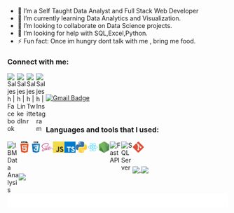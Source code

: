 - 🔭 I’m a Self Taught Data Analyst and Full Stack Web Developer
- 🌱 I’m currently learning Data Analytics and Visualization.
- 👯 I’m looking to collaborate on Data Science projects.
- 🤔 I’m looking for help with SQL,Excel,Python.
- ⚡ Fun fact: Once im hungry dont talk with me , bring me food.



### Connect with me:

[<img align="left" alt="Saljesh | Facebook" width="22px" src="https://static-00.iconduck.com/assets.00/facebook-icon-512x512-seb542ju.png" />][facebook]
[<img align="left" alt="Saljesh | LinkedIn" width="22px" src="https://pbs.twimg.com/profile_images/1508518003184349187/1KQYoqPY_400x400.png" />][linkedin]
[<img align="left" alt="Saljesh | Twitter" width="22px" src="https://play-lh.googleusercontent.com/wIf3HtczQDjHzHuu7vezhqNs0zXAG85F7VmP7nhsTxO3OHegrVXlqIh_DWBYi86FTIGk" />][twitter]
[<img align="left" alt="Saljesh | Instagram" width="22px" src="https://img.freepik.com/free-vector/instagram-icon_1057-2227.jpg?w=2000" />][instagram]
<br /><br />

[![Gmail Badge](https://img.shields.io/badge/-saljesh2020@gmail.com-139AF2?style=flat-square&logo=Gmail&logoColor=white&link=mailto:saljesh2020@gmail.com)](mailto:saljesh2020@gmail.com)

<br />

### Languages and tools that I used:

<img align="left" alt="IBM Data Analysis" width="26px" src="https://images.credly.com/images/2e9770bd-020f-4435-99c2-89b2403467a4/Professional_Certificate_-_Data_Analyst.png" />
<img align="left" alt="html5" width="26px" src="https://raw.githubusercontent.com/Rohan-Shakya/Rohan-Shakya/master/images/html.png" />
<img align="left" alt="CSS3" width="26px" src="https://raw.githubusercontent.com/Rohan-Shakya/Rohan-Shakya/master/images/css.png" />
<img align="left" alt="sass" width="26px" src="https://raw.githubusercontent.com/Rohan-Shakya/Rohan-Shakya/master/images/sass.png" />
<img align="left" alt="JavaScript" width="26px" src="https://raw.githubusercontent.com/Rohan-Shakya/Rohan-Shakya/master/images/javascript.png" />
<img align="left" alt="Java" width="26px" src="https://raw.githubusercontent.com/Rohan-Shakya/Rohan-Shakya/master/images/ts.png" />
<img align="left" alt="Python" width="26px" src="https://raw.githubusercontent.com/Rohan-Shakya/Rohan-Shakya/master/images/python.png" />
<img align="left" alt="React.js" width="26px" src="https://raw.githubusercontent.com/Rohan-Shakya/Rohan-Shakya/master/images/react.png" />
<img align="left" alt="Node.js" width="26px" src="https://raw.githubusercontent.com/Rohan-Shakya/Rohan-Shakya/master/images/nodejs.png" />
<img align="left" alt="FastAPI" width="26px" src="https://miro.medium.com/v2/resize:fit:1200/1*L6Eaowb7nHrLSiH41Tp4sA.png" />
<img align="left" alt="SQL Server" width="26px" src="https://www.sqlservertutorial.net/wp-content/uploads/sql-server-tutorial.svg" />
<img align="left" alt="Git" width="26px" src="https://raw.githubusercontent.com/Rohan-Shakya/Rohan-Shakya/master/images/git.png" />

## <br />

<a href="https://www.saljeshmaharjan.com.np/" target="_blank">
  <img align="center" src="https://github-readme-stats.vercel.app/api?username=saljeshh&show_icons=true&theme=tokyonight"/>
</a>
<a href="[https://shakyarohan.com.np](https://www.saljeshmaharjan.com.np/)" target="_blank">
  <img align="center" src="https://github-readme-stats.vercel.app/api/top-langs/?username=saljeshh&layout=compact&theme=tokyonight"/>
</a>

<br />

<img src='https://github-profile-trophy.vercel.app/?username=saljeshh&theme=dracula&column=7&margin-w=15&margin-h=15%20(https://github.com/ryo-ma/github-profile-trophy)' />

<img src='https://raw.githubusercontent.com/AkashSingh3031/AkashSingh3031/49be5f876cb7b7649b517bff7e79990ddf033141/marquee.svg' />



[website]: https://www.saljeshmaharjan.com.np/
[twitter]: https://twitter.com/m_saljesh
[facebook]: https://www.facebook.com/saljesh.maharjan/
[instagram]: https://www.instagram.com/_salj.esh_/
[linkedin]: https://www.linkedin.com/in/saljesh/
